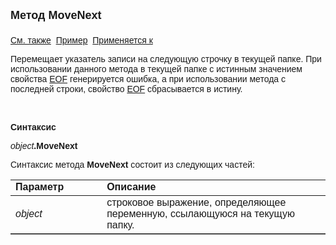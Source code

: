 <html>
<head>
<title>Текущий вид просмотра\MoveNext</title>
</head>

<body>

<p><strong><font size="4" face="Arial">Метод MoveNext<br>
<br>
</font></strong><font face="Arial"><a href="../Frmpttel.html">См. также</a>&nbsp;
<u>Пример</u>&nbsp; <a href="../Frmpttel.html">Применяется к</a></font></p>

<p><font face="Arial">Перемещает указатель записи на следующую строчку 
в текущей папке. При использовании данного метода в текущей папке с истинным 
значением свойства <a href="EOF.html">EOF</a>
генерируется ошибка, а при использовании метода с последней строки, свойство <a href="EOF.html">
EOF</a>
сбрасывается в истину.</font></p>

<p class="label">&nbsp;</p>

<p class="label"><font face="Arial"><b>Синтаксис</b></font></p>

<p><font face="Arial"><em>object</em><strong>.MoveNext</strong></font></p>

<p><font face="Arial">Синтаксис метода <strong>MoveNext</strong>
состоит из следующих частей:</font></p>

<table border="1" cellPadding="5" cols="2" frame="below" rules="rows">
<TBODY>
  <tr vAlign="top">
    <td class="label" width="29%"><font face="Arial"><b>Параметр</b></font></td>
    <td class="label" width="71%"><font face="Arial"><strong>Описание</strong></font></td>
  </tr>
  <tr>
    <td width="29%"><font face="Arial"><em>object</em></font></td>
    <td width="71%"><font face="Arial">строковое выражение, 
	определяющее переменную, ссылающуюся на текущую папку.</font></td>
  </tr>
</TBODY>
</table>

<p class="label">&nbsp;</p>
</body>
</html>
